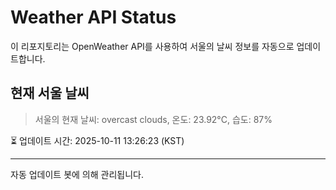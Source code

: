 
# Weather API Status

이 리포지토리는 OpenWeather API를 사용하여 서울의 날씨 정보를 자동으로 업데이트합니다.

## 현재 서울 날씨
> 서울의 현재 날씨: overcast clouds, 온도: 23.92°C, 습도: 87%

⏳ 업데이트 시간: 2025-10-11 13:26:23 (KST)

---
자동 업데이트 봇에 의해 관리됩니다.
